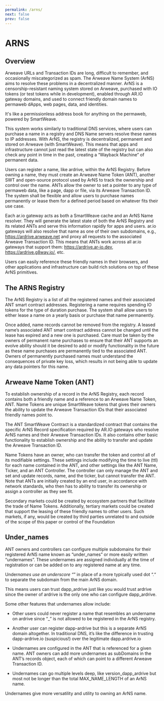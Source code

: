 ```yaml
---
permalink: /arns/
next: false
prev: false
---
```


# ARNS

## Overview

Arweave URLs and Transaction IDs are long, difficult to remember, and occasionally miscategorized as spam. The Arweave Name System (ArNS) aims to resolve these problems in a decentralized manner. ArNS is a censorship-resistant naming system stored on Arweave, purchased with IO tokens (or test tokens while in development), enabled through AR.IO gateway domains, and used to connect friendly domain names to permaweb dApps, web pages, data, and identities.

It's like a permissionless address book for anything on the permaweb, powered by SmartWeave.

This system works similarly to traditional DNS services, where users can purchase a name in a registry and DNS Name servers resolve these names to IP addresses. With ArNS, the registry is decentralized, permanent and stored on Arweave (with SmartWeave). This means that apps and infrastructure cannot just read the latest state of the registry but can also check any point in time in the past, creating a “Wayback Machine” of permanent data.

Users can register a name, like ardrive, within the ArNS Registry. Before owning a name, they must create an Arweave Name Token (ANT), another SWT and open-source protocol used by ArNS to track the ownership and control over the name. ANTs allow the owner to set a pointer to any type of permaweb data, like a page, dapp or file, via its Arweave Transaction ID. The system shall be flexible and allow users to purchase names permanently or lease them for a defined period based on whatever fits their use case.

Each ar.io gateway acts as both a SmartWeave cache and an ArNS Name resolver. They will generate the latest state of both the ArNS Registry and its related ANTs and serve this information rapidly for apps and users. ar.io gateways will also resolve that name as one of their own subdomains, e.g., https://ardrive.arweave.net and proxy all requests to the associated Arweave Transaction ID. This means that ANTs work across all ar.io gateways that support them: https://ardrive.ar-io.dev, https://ardrive.g8way.io/, etc.

Users can easily reference these friendly names in their browsers, and other applications and infrastructure can build rich solutions on top of these ArNS primitives.

## The ARNS Registry

The ArNS Registry is a list of all the registered names and their associated ANT smart contract addresses. Registering a name requires spending IO tokens for the type of duration purchase. The system shall allow users to either lease a name on a yearly basis or purchase that name permanently.

Once added, name records cannot be removed from the registry. A leased name’s associated ANT smart contract address cannot be changed until the lease has expired and a new one is purchased. Care must be taken by the owners of permanent name purchases to ensure that their ANT supports an evolve ability should it be desired to add or modify functionality in the future as these name purchases are permanently tied to the associated ANT. Owners of permanently purchased names must understand the consequences of private key loss, which results in not being able to update any data pointers for this name.

## Arweave Name Token (ANT)

To establish ownership of a record in the ArNS Registry, each record contains both a friendly name and a reference to an Arweave Name Token, ANT. Name Tokens are unique SmartWeave tokens that gives their owners the ability to update the Arweave Transaction IDs that their associated friendly names point to.

The ANT SmartWeave Contract is a standardized contract that contains the specific ArNS Record specification required by AR.IO gateways who resolve ArNS names and their Arweave Transaction IDs. It also contains other basic functionality to establish ownership and the ability to transfer and update the Arweave Transaction ID.

Name Tokens have an owner, who can transfer the token and control all of its modifiable settings. These settings include modifying the time to live (ttl) for each name contained in the ANT, and other settings like the ANT Name, Ticker, and an ANT Controller. The controller can only manage the ANT and set and update records, name, and the ticker, but cannot transfer the ANT. Note that ANTs are initially created by an end user, in accordance with network standards, who then has to ability to transfer its ownership or assign a controller as they see fit.

Secondary markets could be created by ecosystem partners that facilitate the trade of Name Tokens. Additionally, tertiary markets could be created that support the leasing of these friendly names to other users. Such markets, if any, would be created by third parties unrelated to and outside of the scope of this paper or control of the Foundation

## Under_names

ANT owners and controllers can configure multiple subdomains for their registered ArNS name known as “under_names” or more easily written “undernames”. These undernames are assigned individually at the time of registration or can be added on to any registered name at any time.

Under*names use an underscore “*” in place of a more typically used dot “.“ to separate the subdomain from the main ArNS domain.

This means users can trust dapp_ardrive just like you would trust ardrive since the owner of ardrive is the only one who can configure dapp_ardrive.

Some other features that undernames allow include:

- Other users could never register a name that resembles an undername on ardrive since “\_” is not allowed to be registered in the ArNS registry.

- Another user can register dapp-ardrive but this is a separate ArNS domain altogether. In traditional DNS, it’s like the difference in trusting dapp-ardrive.io (suspicious!) over the legitimate dapp.ardrive.io

- Undernames are configured in the ANT that is referenced for a given name. ANT owners can add more undernames as subDomains in the ANT’s records object, each of which can point to a different Arweave Transaction ID.

- Undernames can go multiple levels deep, like version_dapp_ardrive but most not be longer than the total MAX_NAME_LENGTH of an ArNS name.

Undernames give more versatility and utility to owning an ArNS name.
